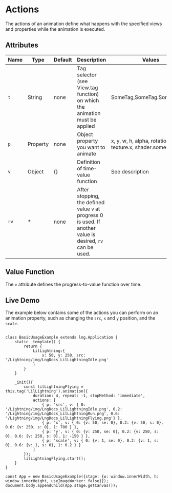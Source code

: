 # Actions


The actions of an animation define what happens with the specified views and properties while the animation is executed.

## Attributes

| Name | Type | Default | Description | Values |
|---|---|---|---|---|
| `t` | String | none | Tag selector (see View.tag function) on which the animation must be applied | SomeTag,SomeTag.SomeSubTag |
| `p` | Property | none | Object property you want to animate | x, y, w, h, alpha, rotation, scale, texture.x, shader.someProp |
| `v` | Object | {} | Definition of time-value function | See description |
| `rv` | * | none | After stopping, the defined value `v` at progress 0 is used. If another value is desired, `rv` can be used. |  |


## Value Function


The `v` attribute defines the progress-to-value function over time.

## Live Demo


The example below contains some of the actions you can perform on an animation property, such as changing the `src`, `x` and `y` position, and the `scale`.


```

class BasicUsageExample extends lng.Application {
    static _template() {
        return {
            LilLightning:{
                x: 50, y: 250, src: '/Lightning/img/LngDocs_LilLightningIdle.png'
            }
        }
    }
        
    _init(){
        const lilLightningFlying = this.tag('LilLightning').animation({
            duration: 4, repeat: -1, stopMethod: 'immediate',
            actions: [
                { p: 'src', v: { 0: '/Lightning/img/LngDocs_LilLightningIdle.png', 0.2:  '/Lightning/img/LngDocs_LilLightningRun.png', 0.6:  '/Lightning/img/LngDocs_LilLightningFlying.png'} },
                { p: 'x', v: { 0: {v: 50, se: 0}, 0.2: {v: 50, s: 0}, 0.6: {v: 250, s: 0}, 1: 700 } },
                { p: 'y', v: { 0: {v: 250, se: 0}, 0.2: {v: 250, s: 0}, 0.6: {v: 250, s: 0}, 1: -150 } },
                { p: 'scale', v: { 0: {v: 1, se: 0}, 0.2: {v: 1, s: 0}, 0.6: {v: 1, s: 0}, 1: 0.2 } }
            ]
        });
        lilLightningFlying.start();
    }
}

const App = new BasicUsageExample({stage: {w: window.innerWidth, h: window.innerHeight, useImageWorker: false}});
document.body.appendChild(App.stage.getCanvas());
```
